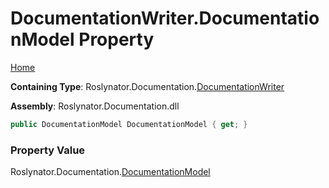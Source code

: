 <a name="_top"></a>

# DocumentationWriter\.DocumentationModel Property

[Home](../../../../README.md#_top)

**Containing Type**: Roslynator\.Documentation\.[DocumentationWriter](../README.md#_top)

**Assembly**: Roslynator\.Documentation\.dll

```csharp
public DocumentationModel DocumentationModel { get; }
```

### Property Value

Roslynator\.Documentation\.[DocumentationModel](../../DocumentationModel/README.md#_top)

